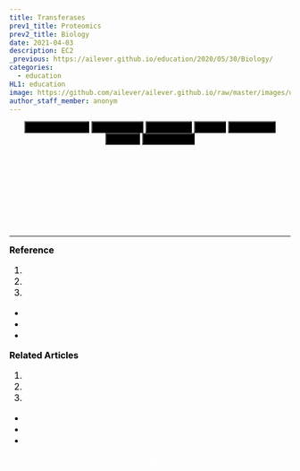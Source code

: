 ```yaml
---
title: Transferases
prev1_title: Proteomics
prev2_title: Biology
date: 2021-04-03
description: EC2 
_previous: https://ailever.github.io/education/2020/05/30/Biology/
categories:
  - education
HL1: education
image: https://github.com/ailever/ailever.github.io/raw/master/images/unsplash/gray_Biology.png
author_staff_member: anonym
---
```


<!-- Top Block -->
<div align="center" class="top_btn_box">
  <button class="top_btn" style="background-color:black;" type="button" onclick="location.href='https://ailever.github.io/education/2021/04/03/_BIO-prt-en-enzyme-ec1-oxidoreductases/'">Oxidoreductases</button>
  <button class="top_btn" style="background-color:black;" type="button" onclick="location.href='https://ailever.github.io/education/2021/04/03/_BIO-prt-en-enzyme-ec2-transferases/'">Transferases</button>
  <button class="top_btn" style="background-color:black;" type="button" onclick="location.href='https://ailever.github.io/education/2021/04/03/_BIO-prt-en-enzyme-ec3-hydrolases/'">Hydrolases</button>
  <button class="top_btn" style="background-color:black;" type="button" onclick="location.href='https://ailever.github.io/education/2021/04/03/_BIO-prt-en-enzyme-ec4-lyases/'">Lyases</button>
  <button class="top_btn" style="background-color:black;" type="button" onclick="location.href='https://ailever.github.io/education/2021/04/03/_BIO-prt-en-enzyme-ec5-isomerases/'">Isomerases</button>
  <button class="top_btn" style="background-color:black;" type="button" onclick="location.href='https://ailever.github.io/education/2021/04/03/_BIO-prt-en-enzyme-ec6-ligases/'">Ligases</button>
  <button class="top_btn" style="background-color:black;" type="button" onclick="location.href='https://ailever.github.io/education/2021/04/03/_BIO-prt-en-enzyme-ec7-translocases/'">Translocases</button>  
</div><br>
<!-- Top Block -->

<!-- Content Block -->
<div align="left" style="font-size:medium;font-weight:normal;color:black;background-color:unset;">　<br><br></div>
<div align="left" style="font-size:medium;font-weight:normal;color:black;background-color:unset;">　<br><br></div>
<div align="left" style="font-size:medium;font-weight:normal;color:black;background-color:unset;">　<br><br></div>
<!-- Content Block -->

---

<!-- Reference Block -->
<div align="left" style="font-size:medium;font-weight:normal;color:black;background-color:unset;">
<b id='REF'>Reference</b>
<ol>
  <li><a href="#"></a></li>
  <li><a href="#"></a></li>
  <li><a href="#"></a></li>
</ol>
<ul>
  <li><a href="#"></a></li>
  <li><a href="#"></a></li>
  <li><a href="#"></a></li>
</ul>
</div>
<!-- Reference Block -->

<!-- Article Block -->
<div align="left" style="font-size:medium;font-weight:normal;color:black;background-color:unset;">
<b id='ART'>Related Articles</b>
<ol>
  <li><a href="#"></a></li>
  <li><a href="#"></a></li>
  <li><a href="#"></a></li>
</ol>
<ul>
  <li><a href="#"></a></li>
  <li><a href="#"></a></li>
  <li><a href="#"></a></li>
</ul>
</div>
<!-- Article Block -->

<!-- Bottom Block -->
<div align="center" class="bottom_btn_box">
  <span class="bottom_btn"><a href="https://github.com/ailever/ailever.github.io/blob/master/_posts/education/2021-04-03-_BIO-prt-en-enzyme-ec2-transferases.md" target="_blank" style="color:white">Edit</a></span>
</div>
<!-- Bottom Block -->

<!-- Notice
# Mathematical Expression
- outline : $  $
- inline  : $$  $$

# Default Div Tag
- align : left, right, center
- font-size : xx-small, x-small, small, medium, large, x-large, xx-large
- font-weight : normal, bold
- color : red, orange, yellow, green, cyan, blue, purple, pink, white, gray, brown
- background-color : red, orange, yellow, green, cyan, blue, purple, pink, white, gray, brown

# Html Ref
- color code : https://htmlcolorcodes.com/
- tags : https://www.w3schools.com/tags/default.asp
- attributes : https://www.w3schools.com/tags/ref_attributes.asp
Notice -->



